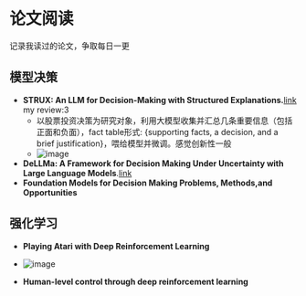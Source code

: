 # 论文阅读
记录我读过的论文，争取每日一更
## 模型决策
- **STRUX: An LLM for Decision-Making with Structured Explanations.**[link](https://hub.baai.ac.cn/paper/7408fb0b-1137-49c1-bdcf-20623aebff09) my review:3
  - 以股票投资决策为研究对象，利用大模型收集并汇总几条重要信息（包括正面和负面），fact table形式: {supporting facts, a decision, and a brief justification}，喂给模型并微调。感觉创新性一般
  - ![image](https://github.com/user-attachments/assets/b272ed8c-1805-44de-8373-3a898fe68345)
- **DeLLMa: A Framework for Decision Making Under Uncertainty with Large Language Models**.[link](https://hub.baai.ac.cn/paper/b97d989e-a425-4597-abc3-f495d3ccc632#key_ideas)
- **Foundation Models for Decision Making Problems, Methods,and Opportunities**
## 强化学习
- **Playing Atari with Deep Reinforcement Learning**
- ![image](https://github.com/user-attachments/assets/0a8aa9da-423b-4d80-b675-d62e9c098468)

- **Human-level control through deep reinforcement learning**


